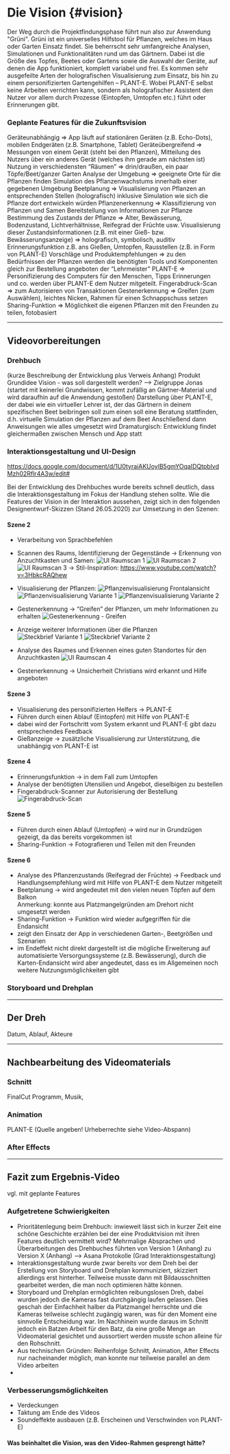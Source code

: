 # Die Vision {#vision}
Der Weg durch die Projektfindungsphase führt nun also zur Anwendung "Grüni". Grüni ist ein universelles Hilfstool für Pflanzen, welches im Haus oder Garten Einsatz findet. Sie beherrscht sehr umfangreiche Analysen, Simulationen und Funktionalitäten rund um das Gärtnern. Dabei ist die Größe des Topfes, Beetes oder Gartens sowie die Auswahl der Geräte, auf denen die App funktioniert, komplett variabel und frei. Es kommen sehr ausgefeilte Arten der holografischen Visualisierung zum Einsatz, bis hin zu einem personifizierten Gartengehilfen – PLANT-E. Wobei PLANT-E selbst keine Arbeiten verrichten kann, sondern als holografischer Assistent den Nutzer vor allem durch Prozesse (Eintopfen, Umtopfen etc.) führt oder Erinnerungen gibt.

### Geplante Features für die Zukunftsvision
Geräteunabhängig => App läuft auf stationären Geräten (z.B. Echo-Dots), mobilen Endgeräten (z.B. Smartphone, Tablet)
Geräteübergreifend => Messungen von einem Gerät (steht bei den Pflanzen), Mitteilung des Nutzers über ein anderes Gerät (welches ihm gerade am nächsten ist)
Nutzung in verschiedensten “Räumen” => drin/draußen, ein paar Töpfe/Beet/ganzer Garten
Analyse der Umgebung => geeignete Orte für die Pflanzen finden
Simulation des Pflanzenwachstums innerhalb einer gegebenen Umgebung
Beetplanung => Visualisierung von Pflanzen an entsprechenden Stellen (holografisch) inklusive Simulation wie sich die Pflanze dort entwickeln würden
Pflanzenerkennung => Klassifizierung von Pflanzen und Samen
Bereitstellung von Informationen zur Pflanze
Bestimmung des Zustands der Pflanze => Alter, Bewässerung, Bodenzustand, Lichtverhältnisse, Reifegrad der Früchte usw.
Visualisierung dieser Zustandsinformationen (z.B. mit einer Gieß- bzw. Bewässerungsanzeige) => holografisch, symbolisch, auditiv
Erinnerungsfunktion z.B. ans Gießen, Umtopfen, Rausstellen (z.B. in Form von PLANT-E)
Vorschläge und Produktempfehlungen => zu den Bedürfnissen der Pflanzen werden die benötigten Tools und Komponenten gleich zur Bestellung angeboten
der “Lehrmeister” PLANT-E => Personifizierung des Computers für den Menschen, Tipps Erinnerungen und co. werden über PLANT-E dem Nutzer mitgeteilt.
Fingerabdruck-Scan => zum Autorisieren von Transaktionen
Gestenerkennung => Greifen (zum Auswählen), leichtes Nicken, Rahmen für einen Schnappschuss setzen
Sharing-Funktion => Möglichkeit die eigenen Pflanzen mit den Freunden zu teilen, fotobasiert

---
## Videovorbereitungen

### Drehbuch
(kurze Beschreibung der Entwicklung plus Verweis Anhang)
Produkt Grundidee Vision - was soll dargestellt werden? 
--> Zielgruppe Jonas (startet mit keinerlei Grundwissen, kommt zufällig an Gärtner-Material und wird daraufhin auf die Anwendung gestoßen)
Darstellung über PLANT-E, der dabei wie ein virtueller Lehrer ist, der das Gärtnern in deinem spezifischen Beet beibringen soll
zum einen soll eine Beratung stattfinden, d.h. virtuelle Simulation der Pflanzen auf dem Beet
Anschließend dann Anweisungen wie alles umgesetzt wird
Dramaturgisch: Entwicklung findet gleichermaßen zwischen Mensch und App statt


### Interaktionsgestaltung und UI-Design
https://docs.google.com/document/d/1U0tyraiAKUoylB5gmYOqaIDQtpblvdMzh02Rflr4A3w/edit#

Bei der Entwicklung des Drehbuches wurde bereits schnell deutlich, dass die Interaktionsgestaltung im Fokus der Handlung stehen sollte. Wie die Features der Vision in der Interaktion aussehen, zeigt sich in den folgenden Designentwurf-Skizzen (Stand 26.05.2020) zur Umsetzung in den Szenen:
#### Szene 2
- Verarbeitung von Sprachbefehlen
- Scannen des Raums, Identifizierung der Gegenstände → Erkennung von Anzuchtkasten und Samen:
![UI Raumscan 1](img/UI/Raumscan1.png)
![UI Raumscan 2](img/UI/Raumscan2.png)
![UI Raumscan 3](img/UI/Raumscan3.png)
→ Stil-Inspiration: https://www.youtube.com/watch?v=3HbkcRAQhew

- Visualisierung der Pflanzen:
![Pflanzenvisualisierung Frontalansicht](img/UI/Pflanzenvisualisierung_frontal.png)
![Pflanzenvisualisierung Variante 1](img/UI/Pflanzenvisualisierung.png)
![Pflanzenvisualisierung Variante 2](img/UI/Pflanzenvisualisierung_mitNamen.png)

- Gestenerkennung → “Greifen” der Pflanzen, um mehr Informationen zu erhalten
![Gestenerkennung - Greifen](img/UI/Greifen.png)

- Anzeige weiterer Informationen über die Pflanzen
![Steckbrief Variante 1](img/UI/Steckbriefanzeige.png)
![Steckbrief Variante 2](img/UI/Steckbriefanzeige_verschVarianten.png)

- Analyse des Raumes und Erkennen eines guten Standortes für den Anzuchtkasten 
![UI Raumscan 4](img/UI/Raumscan4.png)

- Gestenerkennung → Unsicherheit Christians wird erkannt und Hilfe angeboten

#### Szene 3
- Visualisierung des personifizierten Helfers → PLANT-E
- Führen durch einen Ablauf (Eintopfen) mit Hilfe von PLANT-E
- dabei wird der Fortschritt vom System erkannt und PLANT-E gibt dazu entsprechendes Feedback
- Gießanzeige → zusätzliche Visualisierung zur Unterstützung, die unabhängig von PLANT-E ist 

#### Szene 4
- Erinnerungsfunktion → in dem Fall zum Umtopfen
- Analyse der benötigten Utensilien und Angebot, dieselbigen zu bestellen
- Fingerabdruck-Scanner zur Autorisierung der Bestellung
![Fingerabdruck-Scan](img/UI/Badansicht.png)

#### Szene 5
- Führen durch einen Ablauf (Umtopfen) → wird nur in Grundzügen gezeigt, da das bereits vorgekommen ist
- Sharing-Funktion → Fotografieren und Teilen mit den Freunden

#### Szene 6
- Analyse des Pflanzenzustands (Reifegrad der Früchte) → Feedback und Handlungsempfehlung wird mit Hilfe von PLANT-E dem Nutzer mitgeteilt
- Beetplanung → wird angedeutet mit den vielen neuen Töpfen auf dem Balkon   
Anmerkung: konnte aus Platzmangelgründen am Drehort nicht umgesetzt werden
- Sharing-Funktion → Funktion wird wieder aufgegriffen für die Endansicht
- zeigt den Einsatz der App in verschiedenen Garten-, Beetgrößen und Szenarien
- im Endeffekt nicht direkt dargestellt ist die mögliche Erweiterung auf automatisierte Versorgungssysteme (z.B. Bewässerung), durch die Karten-Endansicht wird aber angedeutet, dass es im Allgemeinen noch weitere Nutzungsmöglichkeiten gibt



### Storyboard und Drehplan

---
## Der Dreh
Datum, Ablauf, Akteure

---
## Nachbearbeitung des Videomaterials

### Schnitt
FinalCut Programm, Musik, 
### Animation
PLANT-E (Quelle angeben! Urheberrechte siehe Video-Abspann)
### After Effects

---
## Fazit zum Ergebnis-Video
vgl. mit geplante Features

### Aufgetretene Schwierigkeiten
- Prioritätenlegung beim Drehbuch: inwieweit lässt sich in kurzer Zeit eine schöne Geschichte erzählen bei der eine Produktvision mit ihren Features deutlich vermittelt wird? Mehrmalige Absprachen und Überarbeitungen des Drehbuches führten von Version 1 (Anhang) zu Version X (Anhang) --> Asana Protokolle (Grad Interaktionsgestaltung)
- Interaktionsgestaltung wurde zwar bereits vor dem Dreh bei der Erstellung von Storyboard und Drehplan kommuniziert, skizziert allerdings erst hinterher. Teilweise musste dann mit Bildausschnitten gearbeitet werden, die man noch optimieren hätte können.
- Storyboard und Drehplan ermöglichten reibungslosen Dreh, dabei wurden jedoch die Kameras fast durchgängig laufen gelassen. Dies geschah der Einfachheit halber da Platzmangel herrschte und die Kameras teilweise schlecht zugängig waren, was für den Moment eine sinnvolle Entscheidung war. Im Nachhinein wurde daraus im Schnitt jedoch ein Batzen Arbeit für den Batz, da eine große Menge an Videomaterial gesichtet und aussortiert werden musste schon alleine für den Rohschnitt.
- Aus technischen Gründen: Reihenfolge Schnitt, Animation, After Effects nur nacheinander möglich, man konnte nur teilweise parallel an dem Video arbeiten
- 

### Verbesserungsmöglichkeiten
- Verdeckungen
- Taktung am Ende des Videos
- Soundeffekte ausbauen (z.B. Erscheinen und Verschwinden von PLANT-E)

#### Was beinhaltet die Vision, was den Video-Rahmen gesprengt hätte?


